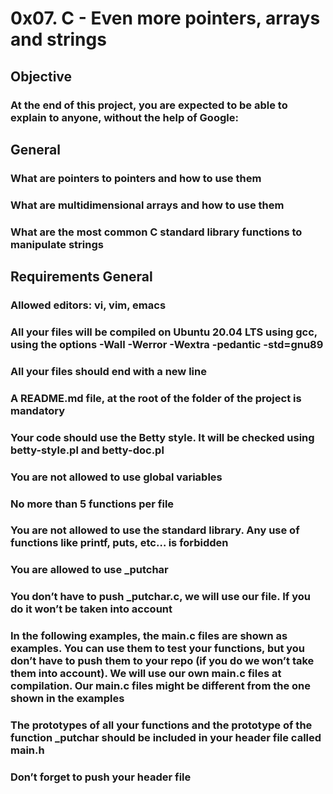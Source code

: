 # 0x07. C - Even more pointers, arrays and strings
## Objective
### At the end of this project, you are expected to be able to explain to anyone, without the help of Google:
## General
### What are pointers to pointers and how to use them
### What are multidimensional arrays and how to use them
### What are the most common C standard library functions to manipulate strings
## Requirements General
### Allowed editors: vi, vim, emacs
### All your files will be compiled on Ubuntu 20.04 LTS using gcc, using the options -Wall -Werror -Wextra -pedantic -std=gnu89
### All your files should end with a new line
### A README.md file, at the root of the folder of the project is mandatory
### Your code should use the Betty style. It will be checked using betty-style.pl and betty-doc.pl
### You are not allowed to use global variables
### No more than 5 functions per file
### You are not allowed to use the standard library. Any use of functions like printf, puts, etc… is forbidden
### You are allowed to use _putchar
### You don’t have to push _putchar.c, we will use our file. If you do it won’t be taken into account
### In the following examples, the main.c files are shown as examples. You can use them to test your functions, but you don’t have to push them to your repo (if you do we won’t take them into account). We will use our own main.c files at compilation. Our main.c files might be different from the one shown in the examples
### The prototypes of all your functions and the prototype of the function _putchar should be included in your header file called main.h
### Don’t forget to push your header file
